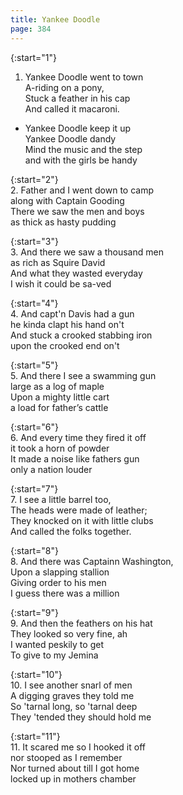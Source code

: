 ```yaml
---
title: Yankee Doodle
page: 384
---  
```



{:start="1"}  
1.  Yankee Doodle went to town  
A-riding on a pony,  
Stuck a feather in his cap  
And called it macaroni.  


- Yankee Doodle keep it up  
Yankee Doodle dandy                  
Mind the music and the step   
and with the girls be handy  


{:start="2"}  
2. Father and I went down to camp   
along with Captain Gooding  
There we saw the men and boys  
as thick as hasty pudding  


{:start="3"}  
3. And there we saw a thousand men   
as rich as Squire David  
And what they wasted everyday  
I wish it could be sa-ved   


{:start="4"}  
4. And capt'n Davis had a gun  
he kinda clapt his hand on't  
And stuck a crooked stabbing iron  
upon the crooked end on't  


{:start="5"}  
5. And there I see a swamming gun  
large as a log of maple  
Upon a mighty little cart  
a load for father’s cattle  


{:start="6"}  
6. And every time they fired it off   
it took a horn of powder  
It made a noise like fathers gun   
only a nation louder   


{:start="7"}  
7. I see a little barrel too,  
The heads were made of leather;  
They knocked on it with little clubs  
And called the folks together.  


{:start="8"}  
8. And there was Captainn Washington,  
Upon a slapping stallion  
Giving order to his men  
I guess there was a million  


{:start="9"}  
9. And then the feathers on his hat  
They looked so very fine, ah  
I wanted peskily to get  
To give to my Jemina  


{:start="10"}  
10. I see another snarl of men  
A digging graves they told me  
So 'tarnal long, so 'tarnal deep  
They 'tended they should hold me  


{:start="11"}  
11. It scared me so I hooked it off  
nor stooped as I remember  
Nor turned about till I got home  
locked up in mothers chamber  